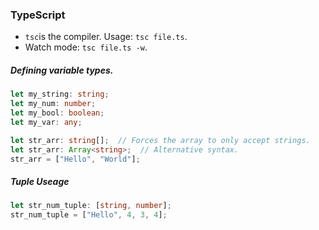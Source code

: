 ### TypeScript

- `tsc`is the compiler. Usage: `tsc file.ts`.
- Watch mode: `tsc file.ts -w`.

##### Defining variable types.

```TypeScript
let my_string: string;
let my_num: number;
let my_bool: boolean;
let my_var: any;

let str_arr: string[];  // Forces the array to only accept strings.
let str_arr: Array<string>;  // Alternative syntax.
str_arr = ["Hello", "World"];

```

##### Tuple Useage

```TypeScript
let str_num_tuple: [string, number];
str_num_tuple = ["Hello", 4, 3, 4];
```
